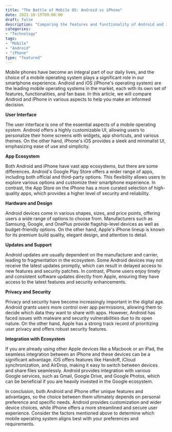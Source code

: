 ```yaml
--- 
title: "The Battle of Mobile OS: Android vs iPhone"
date: 2021-10-15T09:00:00
draft: false
description: "Comparing the features and functionality of Android and iPhone mobile operating systems."
categories:
- "Technology"
tags:
- "Mobile"
- "Android"
- "iPhone"
type: "featured"
---
```


Mobile phones have become an integral part of our daily lives, and the choice of a mobile operating system plays a significant role in our smartphone experience. Android and iOS (iPhone's operating system) are the leading mobile operating systems in the market, each with its own set of features, functionalities, and fan base. In this article, we will compare Android and iPhone in various aspects to help you make an informed decision.

**User Interface**

The user interface is one of the essential aspects of a mobile operating system. Android offers a highly customizable UI, allowing users to personalize their home screens with widgets, app shortcuts, and various themes. On the other hand, iPhone's iOS provides a sleek and minimalist UI, emphasizing ease of use and simplicity.

**App Ecosystem**

Both Android and iPhone have vast app ecosystems, but there are some differences. Android's Google Play Store offers a wider range of apps, including both official and third-party options. This flexibility allows users to explore various options and customize their smartphone experience. In contrast, the App Store on the iPhone has a more curated selection of high-quality apps, which provides a higher level of security and reliability.

**Hardware and Design**

Android devices come in various shapes, sizes, and price points, offering users a wide range of options to choose from. Manufacturers such as Samsung, Google, and OnePlus provide flagship-level devices as well as budget-friendly options. On the other hand, Apple's iPhone lineup is known for its premium build quality, elegant design, and attention to detail.

**Updates and Support**

Android updates are usually dependent on the manufacturer and carrier, leading to fragmentation in the ecosystem. Some Android devices may not receive the latest updates promptly, which can result in delayed access to new features and security patches. In contrast, iPhone users enjoy timely and consistent software updates directly from Apple, ensuring they have access to the latest features and security enhancements.

**Privacy and Security**

Privacy and security have become increasingly important in the digital age. Android grants users more control over app permissions, allowing them to decide which data they want to share with apps. However, Android has faced issues with malware and security vulnerabilities due to its open nature. On the other hand, Apple has a strong track record of prioritizing user privacy and offers robust security features.

**Integration with Ecosystem**

If you are already using other Apple devices like a Macbook or an iPad, the seamless integration between an iPhone and these devices can be a significant advantage. iOS offers features like Handoff, iCloud synchronization, and AirDrop, making it easy to switch between devices and share files seamlessly. Android provides integration with various Google services, such as Gmail, Google Drive, and Google Photos, which can be beneficial if you are heavily invested in the Google ecosystem.

In conclusion, both Android and iPhone offer unique features and advantages, so the choice between them ultimately depends on personal preference and specific needs. Android provides customization and wider device choices, while iPhone offers a more streamlined and secure user experience. Consider the factors mentioned above to determine which mobile operating system aligns best with your preferences and requirements.
